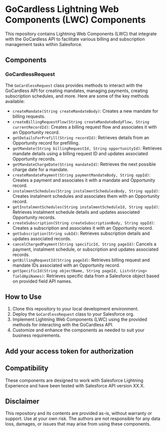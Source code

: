# GoCardless Lightning Web Components (LWC) Components

This repository contains Lightning Web Components (LWC) that integrate with the GoCardless API to facilitate various billing and subscription management tasks within Salesforce.

## Components

### GoCardlessRequest

The `GoCardlessRequest` class provides methods to interact with the GoCardless API for creating mandates, managing payments, creating subscription schedules, and more. Here are some of the key methods available:

- `createMandate(String createMandateBody)`: Creates a new mandate for billing requests.
- `createBillingRequestFlow(String createMandateBodyFlow, String currentRecordId)`: Creates a billing request flow and associates it with an Opportunity record.
- `getDetailsForPrefill(String recordId)`: Retrieves details from an Opportunity record for prefilling.
- `getMandate(String billingRequestId, String opportunityId)`: Retrieves mandate details using a billing request ID and updates associated Opportunity records.
- `getMandateChargeDate(String mandateId)`: Retrieves the next possible charge date for a mandate.
- `createMandatePayment(String paymentMandateBody, String oppId)`: Creates a payment and associates it with a mandate and Opportunity record.
- `instalmentSchedules(String instalmentSchedulesBody, String oppId)`: Creates instalment schedules and associates them with an Opportunity record.
- `getInstalmentSchedules(String instalmentScheduleId, String oppId)`: Retrieves instalment schedule details and updates associated Opportunity records.
- `createSubscription(String createSubscriptionBody, String oppId)`: Creates a subscription and associates it with an Opportunity record.
- `getSubscription(String subId)`: Retrieves subscription details and updates associated records.
- `cancelChargedPayment(String specificId, String pageId)`: Cancels a payment, instalment schedule, or subscription and updates associated records.
- `getBillingRequestId(String pageId)`: Retrieves billing request and mandate IDs associated with an Opportunity record.
- `getSpecificId(String objectName, String pageId, List<String> fieldApiNames)`: Retrieves specific data from a Salesforce object based on provided field API names.

## How to Use

1. Clone this repository to your local development environment.
2. Deploy the `GoCardlessRequest` class to your Salesforce org.
3. Implement Lightning Web Components (LWC) using the provided methods for interacting with the GoCardless API.
4. Customize and enhance the components as needed to suit your business requirements.

## Add your access token for authorization

## Compatibility

These components are designed to work with Salesforce Lightning Experience and have been tested with Salesforce API version XX.X.

## Disclaimer

This repository and its contents are provided as-is, without warranty or support. Use at your own risk. The authors are not responsible for any data loss, damages, or issues that may arise from using these components.


